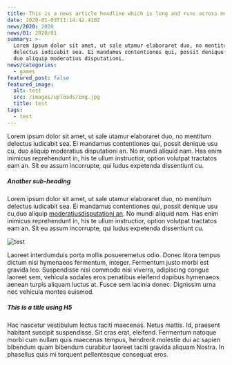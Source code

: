 ```yaml
---
title: This is a news article headline which is long and runs across multiple lines
date: 2020-01-03T11:14:42.410Z
news/2020: 2020
news/01: 2020/01
summary: >-
  Lorem ipsum dolor sit amet, ut sale utamur elaboraret duo, no mentitum
  delectus iudicabit sea. Ei mandamus contentiones qui, possit denique usu cu,
  duo aliquip moderatius disputationi.
news/categories:
  - games
featured_post: false
featured_image:
  alt: test
  src: /images/uploads/img.jpg
  title: test
tags:
  - test
---
```

Lorem ipsum dolor sit amet, ut sale utamur elaboraret duo, no mentitum delectus iudicabit sea. Ei mandamus contentiones qui, possit denique usu cu, duo aliquip moderatius disputationi an. No mundi aliquid nam. Has enim inimicus reprehendunt in, his te ullum instructior, option volutpat tractatos eam an. Sit eu assum incorrupte, qui ludus expetenda dissentiunt cu.



##### Another sub-heading

Lorem ipsum dolor sit amet, ut sale utamur elaboraret duo, no mentitum delectus iudicabit sea. Ei mandamus contentiones qui, possit denique usu cu,duo aliquip [moderatiusdisputationi an](www.test.com). No mundi aliquid nam. Has enim inimicus reprehendunt in, his te ullum instructior, option volutpat tractatos eam an. Sit eu assum incorrupte, qui ludus expetenda dissentiunt cu.

![test](/images/uploads/news-body.jpg "test")

Laoreet interdumduis porta mollis posueremetus odio. Donec litora tempus dictum nisi hymenaeos fermentum, integer. Fermentum justo morbi est gravida leo. Suspendisse nisi commodo nisi viverra, adipiscing congue laoreet sem, vehicula sodales eros penatibus eleifend dapibus hymenaeos aenean turpis aliquam luctus at. Fusce sem lacinia donec. Dignissim urna nec vehicula montes euismod.



##### This is a title using H5

Hac nascetur vestibulum lectus taciti maecenas. Netus mattis. Id, praesent habitant suscipit suspendisse. Sit cras erat, eleifend. Fermentum natoque morbi cum nullam quis maecenas tempus, hendrerit molestie dui ac sapien bibendum quam bibendum curabitur laoreet taciti gravida aliquam Nostra. In phasellus quis mi torquent pellentesque consequat eros.

